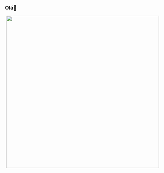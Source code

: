 ### Olá👋
<img align="right" height="500rem" 
     src="https://raw.githubusercontent.com/gist/Brun0-marinh0/bd80ac4b7e3b25fdc48d8cd7961563e6/raw/d005c00691bb890194bd413d95470877a1334a36/ilustation.svg"/>
<!--
**Brun0-marinh0/Brun0-marinh0** is a ✨ _special_ ✨ repository because its `README.md` (this file) appears on your GitHub profile.

Here are some ideas to get you started:

- 🔭 ###Desenvolvedor Frontend
- 🌱 I’m currently learning ...
- 👯 I’m looking to collaborate on ...
- 🤔 I’m looking for help with ...
- 💬 Ask me about ...
- 📫 How to reach me: ...
- 😄 Pronouns: ...
- ⚡ Fun fact: ...
-->
